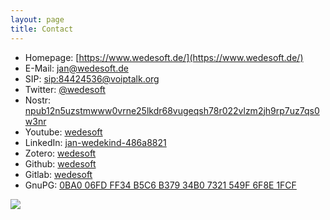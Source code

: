 ```yaml
---
layout: page
title: Contact
---
```


* Homepage: [https://www.wedesoft.de/](https://www.wedesoft.de/)
* E-Mail: [jan@wedesoft.de](mailto:jan@wedesoft.de)
* SIP: [sip:84424536@voiptalk.org](sip:84424536@voiptalk.org)
* Twitter: [@wedesoft](https://twitter.com/wedesoft)
* Nostr: [npub12n5uzstmwww0vrne25lkdr68vugeqsh78r022vlzm2jh9rp7uz7qs0w3nr](https://coracle.social/people/npub12n5uzstmwww0vrne25lkdr68vugeqsh78r022vlzm2jh9rp7uz7qs0w3nr/notes)
* Youtube: [wedesoft](https://www.youtube.com/user/wedesoft)
* LinkedIn: [jan-wedekind-486a8821](https://www.linkedin.com/in/jan-wedekind-486a8821)
* Zotero: [wedesoft](https://www.zotero.org/wedesoft/items)
* Github: [wedesoft](https://github.com/wedesoft/)
* Gitlab: [wedesoft](https://gitlab.com/wedesoft/)
* GnuPG: [0BA0 06FD FF34 B5C6 B379  34B0 7321 549F 6F8E 1FCF](../gnupg-wedekind.asc)

![](../pics/qrcode.png)
